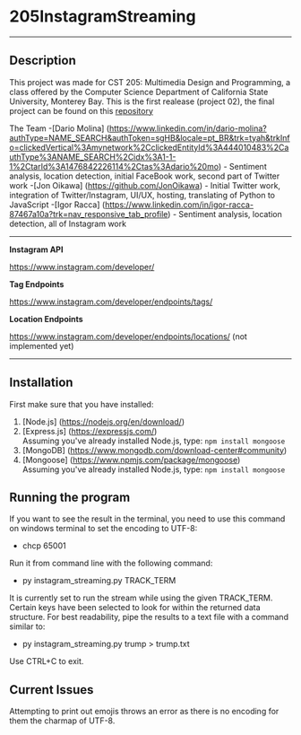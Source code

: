 # 205InstagramStreaming

-----------

## Description 

This project was made for CST 205: Multimedia Design and Programming, a class offered by the Computer Science Department of California State University, Monterey Bay.
This is the first realease (project 02), the final project can be found on this [repository](https://github.com/JonOikawa/205GlobalEvents)

The Team
-[Dario Molina] (https://www.linkedin.com/in/dario-molina?authType=NAME_SEARCH&authToken=sgHB&locale=pt_BR&trk=tyah&trkInfo=clickedVertical%3Amynetwork%2CclickedEntityId%3A444010483%2CauthType%3ANAME_SEARCH%2Cidx%3A1-1-1%2CtarId%3A1476842226114%2Ctas%3Adario%20mo) - Sentiment analysis, location detection, initial FaceBook work, second part of Twitter work
-[Jon Oikawa] (https://github.com/JonOikawa) - Initial Twitter work, integration of Twitter/Instagram, UI/UX, hosting, translating of Python to JavaScript
-[Igor Racca] (https://www.linkedin.com/in/igor-racca-87467a10a?trk=nav_responsive_tab_profile) - Sentiment analysis, location detection, all of Instagram work

-----------

**Instagram API**

https://www.instagram.com/developer/

**Tag Endpoints** 

https://www.instagram.com/developer/endpoints/tags/

**Location Endpoints**

https://www.instagram.com/developer/endpoints/locations/
(not implemented yet)

-----------

## Installation 

First make sure that you have installed: 

1.  [Node.js] (https://nodejs.org/en/download/) <br> 
2.  [Express.js] (https://expressjs.com/) <br> Assuming you've already installed Node.js, type: `npm install mongoose`
3.  [MongoDB] (https://www.mongodb.com/download-center#community) <br> 
4.  [Mongoose] (https://www.npmjs.com/package/mongoose) <br> Assuming you've already installed Node.js, type: `npm install mongoose` 

## Running the program

If you want to see the result in the terminal, you need to use this command on windows terminal to set the encoding to UTF-8:

- chcp 65001

Run it from command line with the following command:

- py instagram_streaming.py TRACK_TERM

It is currently set to run the stream while using the given TRACK_TERM. Certain keys have been selected to look for within the returned data structure. For best readability, pipe the results to a text file with a command similar to:

- py instagram_streaming.py trump > trump.txt

Use CTRL+C to exit.

## Current Issues
Attempting to print out emojis throws an error as there is no encoding for them the charmap of UTF-8.
